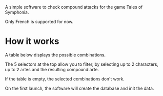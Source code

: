 A simple software to check compound attacks for the game Tales of Symphonia. 

Only French is supported for now. 

# How it works
A table below displays the possible combinations. 

The 5 selectors at the top allow you to filter, by selecting up to 2 characters, up to 2 artes and the resulting compound arte. 

If the table is empty, the selected combinations don't work. 

On the first launch, the software will create the database and init the data. 
